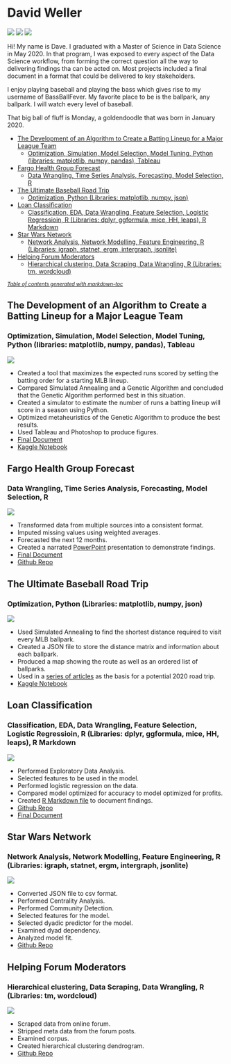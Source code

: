 # David Weller
![](/images/headshot.jpg)
![](/images/monday.jpg)
![](/images/beach.jpg)

Hi! My name is Dave. I graduated with a Master of Science in Data Science in May 2020. In that program, I was exposed to every aspect  of the Data Science workflow, from forming the correct question all the way to delivering findings tha can be acted on. Most projects included a final document in a format that could be delivered to key stakeholders.

I enjoy playing baseball and playing the bass which gives rise to my username of BassBallFever. My favorite place to be is the ballpark, any ballpark. I will watch every level of baseball. 

That big ball of fluff is Monday, a goldendoodle that was born in January 2020.

- [The Development of an Algorithm to Create a Batting Lineup for a Major League Team](#the-development-of-an-algorithm-to-create-a-batting-lineup-for-a-major-league-team)
    + [Optimization, Simulation, Model Selection, Model Tuning, Python (libraries: matplotlib, numpy, pandas), Tableau](#optimization--simulation--model-selection--model-tuning--python--libraries--matplotlib--numpy--pandas---tableau)
- [Fargo Health Group Forecast](#fargo-health-group-forecast)
    + [Data Wrangling, Time Series Analysis, Forecasting, Model Selection, R](#data-wrangling--time-series-analysis--forecasting--model-selection--r)
- [The Ultimate Baseball Road Trip](#the-ultimate-baseball-road-trip)
    + [Optimization, Python (Libraries: matplotlib, numpy, json)](#optimization--python--libraries--matplotlib--numpy--json-)
- [Loan Classification](#loan-classification)
    + [Classification, EDA, Data Wrangling, Feature Selection, Logistic Regressioin, R (Libraries: dplyr, ggformula, mice, HH, leaps), R Markdown](#classification--eda--data-wrangling--feature-selection--logistic-regressioin--r--libraries--dplyr--ggformula--mice--hh--leaps---r-markdown)
- [Star Wars Network](#star-wars-network)
    + [Network Analysis, Network Modelling, Feature Engineering, R (Libraries: igraph, statnet, ergm, intergraph, jsonlite)](#network-analysis--network-modelling--feature-engineering--r--libraries--igraph--statnet--ergm--intergraph--jsonlite-)
- [Helping Forum Moderators](#helping-forum-moderators)
    + [Hierarchical clustering, Data Scraping, Data Wrangling,  R (Libraries: tm, wordcloud)](#hierarchical-clustering--data-scraping--data-wrangling---r--libraries--tm--wordcloud-)

<small><i><a href='http://ecotrust-canada.github.io/markdown-toc/'>Table of contents generated with markdown-toc</a></i></small>


## The Development of an Algorithm to Create a Batting Lineup for a Major League Team
### Optimization, Simulation, Model Selection, Model Tuning, Python (libraries: matplotlib, numpy, pandas), Tableau

![](/images/capstone.png)

* Created a tool that maximizes the expected runs scored by setting the batting order for a starting MLB lineup.
* Compared Simulated Annealing and a Genetic Algorithm and concluded that the Genetic Algorithm performed best in this situation.
* Created a simulator to estimate the number of runs a batting lineup will score in a season using Python.
* Optimized metaheuristics of the Genetic Algorithm to produce the best results.
* Used Tableau and Photoshop to produce figures.
* [Final Document](https://drive.google.com/open?id=1HIv4SvH_bJeabgqxfFzgveN0WNlxykZS)
* [Kaggle Notebook](https://www.kaggle.com/bassballfever/capstone)

## Fargo Health Group Forecast
### Data Wrangling, Time Series Analysis, Forecasting, Model Selection, R

![](/images/holtwinters.png)

* Transformed data from multiple sources into a consistent format.
* Imputed missing values using weighted averages.
* Forecasted the next 12 months.
* Created a narrated [PowerPoint](https://drive.google.com/open?id=1X7uiR9VIeruS1ajpb3UKMPOQ7J9BVjvR) presentation to demonstrate findings.
* [Final Document](https://github.com/BassBallFever/fargo/blob/master/FargoHealthProposal.docx)
* [Github Repo](https://github.com/BassBallFever/fargo)


## The Ultimate Baseball Road Trip
### Optimization, Python (Libraries: matplotlib, numpy, json)

![](/images/roadtrip.png)

* Used Simulated Annealing to find the shortest distance required to visit every MLB ballpark.
* Created a JSON file to store the distance matrix and information about each ballpark.
* Produced a map showing the route as well as an ordered list of ballparks.
* Used in a [series of articles](https://theaosn.com/the-ultimate-baseball-road-trip/) as the basis for a potential 2020 road trip.
* [Kaggle Notebook](https://www.kaggle.com/bassballfever/ultimate-baseball-road-trip)

## Loan Classification
### Classification, EDA, Data Wrangling, Feature Selection, Logistic Regressioin, R (Libraries: dplyr, ggformula, mice, HH, leaps), R Markdown

![](/images/loan1.jpg)

* Performed Exploratory Data Analysis.
* Selected features to be used in the model.
* Performed logistic regression on the data.
* Compared model optimized for accuracy to model optimized for profits.
* Created [R Markdown file](https://github.com/BassBallFever/loan-classification/blob/master/loans.Rmd) to document findings.
* [Github Repo](https://github.com/BassBallFever/loan-classification)
* [Final Document](https://github.com/BassBallFever/loan-classification/blob/master/LoanClassification.docx)

## Star Wars Network
### Network Analysis, Network Modelling, Feature Engineering, R (Libraries: igraph, statnet, ergm, intergraph, jsonlite)

![](/images/starwars.png)

* Converted JSON file to csv format.
* Performed Centrality Analysis.
* Performed Community Detection.
* Selected features for the model.
* Selected dyadic predictor for the model.
* Examined dyad dependency.
* Analyzed model fit.
* [Github Repo](https://github.com/BassBallFever/starwars)

## Helping Forum Moderators
### Hierarchical clustering, Data Scraping, Data Wrangling,  R (Libraries: tm, wordcloud)

![](/images/closeup.png)

* Scraped data from online forum.
* Stripped meta data from the forum posts.
* Examined corpus.
* Created hierarchical clustering dendrogram.
* [Github Repo](https://github.com/BassBallFever/duplicate-accounts/blob/master/README.md)
